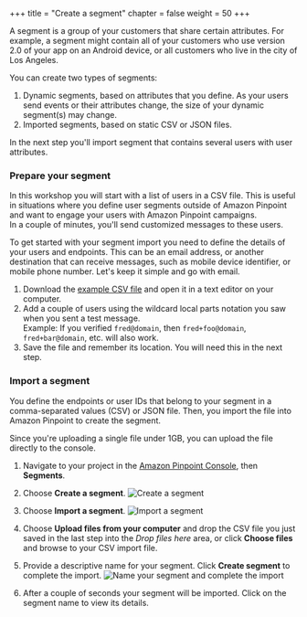 +++
title = "Create a segment"
chapter = false
weight = 50
+++

A segment is a group of your customers that share certain attributes. For example, a segment might contain all of your customers who use version 2.0 of your app on an Android device, or all customers who live in the city of Los Angeles.

You can create two types of segments:

1. Dynamic segments, based on attributes that you define. As your users send events or their attributes change, the size of your dynamic segment(s) may change.
1. Imported segments, based on static CSV or JSON files.

In the next step you'll import segment that contains several users with user attributes.

### Prepare your segment

In this workshop you will start with a list of users in a CSV file. This is useful in situations where you define user segments outside of Amazon Pinpoint and want to engage your users with Amazon Pinpoint campaigns.  
In a couple of minutes, you'll send customized messages to these users.

To get started with your segment import you need to define the details of your users and endpoints. This can be an email address, or another destination that can receive messages, such as mobile device identifier, or mobile phone number. Let's keep it simple and go with email.

1. Download the [example CSV file](/csv/segment.csv) and open it in a text editor on your computer.
1. Add a couple of users using the wildcard local parts notation you saw when you sent a test message.  
Example: If you verified `fred@domain`, then `fred+foo@domain`, `fred+bar@domain`, etc. will also work.
1. Save the file and remember its location. You will need this in the next step.

### Import a segment

You define the endpoints or user IDs that belong to your segment in a comma-separated values (CSV) or JSON file. Then, you import the file into Amazon Pinpoint to create the segment.

Since you're uploading a single file under 1GB, you can upload the file directly to the console.

1. Navigate to your project in the [Amazon Pinpoint Console](https://console.aws.amazon.com/pinpoint/), then **Segments**.

1. Choose **Create a segment**.
![Create a segment](/images/create_a_segment.png)

1. Choose **Import a segment**.
![Import a segment](/images/import-a-segment.png)

1. Choose **Upload files from your computer** and drop the CSV file you just saved in the last step into the *Drop files here* area, or click **Choose files** and browse to your CSV import file.

1. Provide a descriptive name for your segment. Click **Create segment** to complete the import.
![Name your segment and complete the import](/images/complete-the-import.png)

1. After a couple of seconds your segment will be imported. Click on the segment name to view its details.

<!-- 
To learn more about segments, visit [Amazon Pinpoint Segments](https://docs.aws.amazon.com/pinpoint/latest/userguide/segments.html) in the Amazon Pinpoint User Guide.
-->
